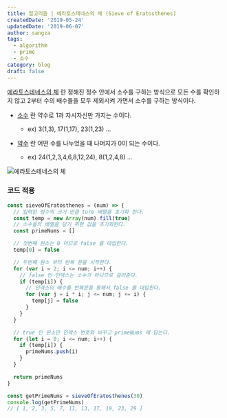 ```yaml
---
title: 알고리즘 | 에라토스테네스의 체 (Sieve of Eratosthenes)
createdDate: '2019-05-24'
updatedDate: '2019-06-07'
author: sangza
tags:
  - algorithm
  - prime
  - 소수
category: blog
draft: false
---
```


[에라토스테네스의 체](https://ko.wikipedia.org/wiki/에라토스테네스의_체) 란 정해진 정수 안에서
소수를 구하는 방식으로 모든 수를 확인하지 않고
2부터 수의 배수들을 모두 제외시켜 가면서 소수를 구하는 방식이다.

- [소수](<https://ko.wikipedia.org/wiki/소수_(수론)>) 란 약수로 1과 자시자신만 가지는 수이다.

  - ex) 3(1,3), 17(1,17), 23(1,23) ...

- [약수](https://ko.wikipedia.org/wiki/약수) 란 어떤 수를 나누었을 때 나머지가 0이 되는 수이다.
  - ex) 24(1,2,3,4,6,8,12,24), 8(1,2,4,8) ...

![에라토스테네스의 체](https://upload.wikimedia.org/wikipedia/commons/b/b9/Sieve_of_Eratosthenes_animation.gif)

### 코드 적용

```javascript
const sieveOfEratosthenes = (num) => {
  // 입력된 정수의 크기 만큼 ture 배열을 초기화 한다.
  const temp = new Array(num).fill(true)
  // 소수들의 배열을 담기 위한 값을 초기화한다.
  const primeNums = []

  // 첫번째 원소는 0 이므로 false 를 대입한다.
  temp[0] = false

  // 두번째 원소 부터 반복 문을 시작한다.
  for (var i = 2; i <= num; i++) {
    // false 인 인덱스는 소수가 아니므로 걸러준다.
    if (temp[i]) {
      // 인덱스의 배수를 반복문을 통해서 false 를 대입한다.
      for (var j = i * i; j <= num; j += i) {
        temp[j] = false
      }
    }
  }

  // true 인 원소만 인덱스 번호와 바꾸고 primeNums 에 담는다.
  for (let i = 0; i <= num; i++) {
    if (temp[i]) {
      primeNums.push(i)
    }
  }

  return primeNums
}

const getPrimeNums = sieveOfEratosthenes(30)
console.log(getPrimeNums)
// [ 1, 2, 3, 5, 7, 11, 13, 17, 19, 23, 29 ]
```
